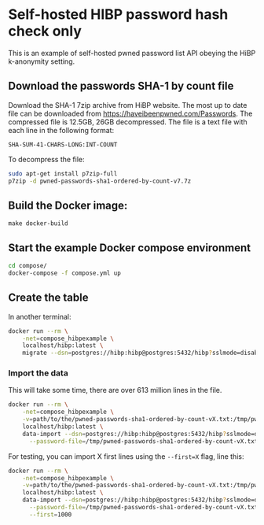# Self-hosted HIBP password hash check only

This is an example of self-hosted pwned password list API obeying the HiBP k-anonymity setting.

## Download the passwords SHA-1 by count file

Download the SHA-1 7zip archive from HiBP website. The most up to date file can be downloaded from https://haveibeenpwned.com/Passwords. The compressed file is 12.5GB, 26GB decompressed. The file is a text file with each line in the following format:

```
SHA-SUM-41-CHARS-LONG:INT-COUNT
```

To decompress the file:

```sh
sudo apt-get install p7zip-full
p7zip -d pwned-passwords-sha1-ordered-by-count-v7.7z
```

## Build the Docker image:

```
make docker-build
```

## Start the example Docker compose environment

```sh
cd compose/
docker-compose -f compose.yml up
```

## Create the table

In another terminal:

```sh
docker run --rm \
    -net=compose_hibpexample \
    localhost/hibp:latest \
    migrate --dsn=postgres://hibp:hibp@postgres:5432/hibp?sslmode=disable
```

### Import the data

This will take some time, there are over 613 million lines in the file.

```sh
docker run --rm \
    -net=compose_hibpexample \
    -v=path/to/the/pwned-passwords-sha1-ordered-by-count-vX.txt:/tmp/pwned-passwords-sha1-ordered-by-count-vX.txt \
    localhost/hibp:latest \
    data-import --dsn=postgres://hibp:hibp@postgres:5432/hibp?sslmode=disable \
      --password-file=/tmp/pwned-passwords-sha1-ordered-by-count-vX.txt
```

For testing, you can import X first lines using the `--first=X` flag, line this:

```sh
docker run --rm \
    -net=compose_hibpexample \
    -v=path/to/the/pwned-passwords-sha1-ordered-by-count-vX.txt:/tmp/pwned-passwords-sha1-ordered-by-count-vX.txt \
    localhost/hibp:latest \
    data-import --dsn=postgres://hibp:hibp@postgres:5432/hibp?sslmode=disable \
      --password-file=/tmp/pwned-passwords-sha1-ordered-by-count-vX.txt \
      --first=1000
```